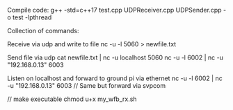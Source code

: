 Compile code:
g++ -std=c++17 test.cpp UDPReceiver.cpp UDPSender.cpp -o test -lpthread

Collection of commands:

Receive via udp and write to file
nc -u -l 5060 > newfile.txt

Send file via udp
cat newfile.txt | nc -u localhost 5060
nc -u -l 6002 | nc -u "192.168.0.13" 6003

Listen on localhost and forward to ground pi via ethernet
nc -u -l 6002 | nc -u "192.168.0.13" 6003
//
Same but forward via svpcom

// make executable
chmod u+x my_wfb_rx.sh



